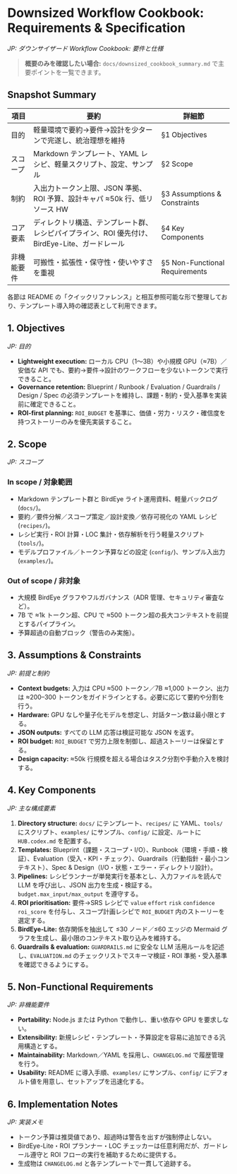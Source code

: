# Downsized Workflow Cookbook: Requirements & Specification
_JP: ダウンサイザード Workflow Cookbook: 要件と仕様_

> **概要のみを確認したい場合:** `docs/downsized_cookbook_summary.md` で主要ポイントを一覧できます。

## Snapshot Summary

| 項目 | 要約 | 詳細節 |
| --- | --- | --- |
| 目的 | 軽量環境で要約→要件→設計を少ターンで完遂し、統治理想を維持 | §1 Objectives |
| スコープ | Markdown テンプレート、YAML レシピ、軽量スクリプト、設定、サンプル | §2 Scope |
| 制約 | 入出力トークン上限、JSON 準拠、ROI 予算、設計キャパ ≈50k 行、低リソース HW | §3 Assumptions & Constraints |
| コア要素 | ディレクトリ構造、テンプレート群、レシピパイプライン、ROI 優先付け、BirdEye-Lite、ガードレール | §4 Key Components |
| 非機能要件 | 可搬性・拡張性・保守性・使いやすさを重視 | §5 Non-Functional Requirements |

各節は README の「クイックリファレンス」と相互参照可能な形で整理しており、テンプレート導入時の確認表として利用できます。

## 1. Objectives
_JP: 目的_

- **Lightweight execution:** ローカル CPU（1〜3B）や小規模 GPU（≈7B）／安価な API でも、要約→要件→設計のワークフローを少ないトークンで実行できること。
- **Governance retention:** Blueprint / Runbook / Evaluation / Guardrails / Design / Spec の必須テンプレートを維持し、課題・制約・受入基準を実装前に確定できること。
- **ROI-first planning:** `ROI_BUDGET` を基準に、価値・労力・リスク・確信度を持つストーリーのみを優先実装すること。

## 2. Scope
_JP: スコープ_

### In scope / 対象範囲
- Markdown テンプレート群と BirdEye ライト運用資料、軽量バックログ (`docs/`)。
- 要約／要件分解／スコープ策定／設計変換／依存可視化の YAML レシピ (`recipes/`)。
- レシピ実行・ROI 計算・LOC 集計・依存解析を行う軽量スクリプト (`tools/`)。
- モデルプロファイル／トークン予算などの設定 (`config/`)、サンプル入出力 (`examples/`)。

### Out of scope / 非対象
- 大規模 BirdEye グラフやフルガバナンス（ADR 管理、セキュリティ審査など）。
- 7B で ≈1k トークン超、CPU で ≈500 トークン超の長大コンテキストを前提とするパイプライン。
- 予算超過の自動ブロック（警告のみ実施）。

## 3. Assumptions & Constraints
_JP: 前提と制約_

- **Context budgets:** 入力は CPU ≈500 トークン／7B ≈1,000 トークン、出力は ≈200–300 トークンをガイドラインとする。必要に応じて要約や分割を行う。
- **Hardware:** GPU なしや量子化モデルを想定し、対話ターン数は最小限とする。
- **JSON outputs:** すべての LLM 応答は検証可能な JSON を返す。
- **ROI budget:** `ROI_BUDGET` で労力上限を制御し、超過ストーリーは保留とする。
- **Design capacity:** ≈50k 行規模を超える場合はタスク分割や手動介入を検討する。

## 4. Key Components
_JP: 主な構成要素_

1. **Directory structure:** `docs/` にテンプレート、`recipes/` に YAML、`tools/` にスクリプト、`examples/` にサンプル、`config/` に設定、ルートに `HUB.codex.md` を配置する。
2. **Templates:** Blueprint（課題・スコープ・I/O）、Runbook（環境・手順・検証）、Evaluation（受入・KPI・チェック）、Guardrails（行動指針・最小コンテキスト）、Spec & Design（I/O・状態・エラー・ディレクトリ設計）。
3. **Pipelines:** レシピランナーが単発実行を基本とし、入力ファイルを読んで LLM を呼び出し、JSON 出力を生成・検証する。`budget.max_input/max_output` を遵守する。
4. **ROI prioritisation:** 要件→SRS レシピで `value` `effort` `risk` `confidence` `roi_score` を付与し、スコープ計画レシピで `ROI_BUDGET` 内のストーリーを選定する。
5. **BirdEye-Lite:** 依存関係を抽出して ≤30 ノード／≤60 エッジの Mermaid グラフを生成し、最小限のコンテキスト取り込みを維持する。
6. **Guardrails & evaluation:** `GUARDRAILS.md` に安全な LLM 活用ルールを記述し、`EVALUATION.md` のチェックリストでスキーマ検証・ROI 準拠・受入基準を確認できるようにする。

## 5. Non-Functional Requirements
_JP: 非機能要件_

- **Portability:** Node.js または Python で動作し、重い依存や GPU を要求しない。
- **Extensibility:** 新規レシピ・テンプレート・予算設定を容易に追加できる汎用構造とする。
- **Maintainability:** Markdown／YAML を採用し、`CHANGELOG.md` で履歴管理を行う。
- **Usability:** README に導入手順、`examples/` にサンプル、`config/` にデフォルト値を用意し、セットアップを迅速化する。

## 6. Implementation Notes
_JP: 実装メモ_

- トークン予算は推奨値であり、超過時は警告を出すが強制停止しない。
- BirdEye-Lite・ROI プランナー・LOC チェッカーは任意利用だが、ガードレール遵守と ROI フローの実行を補助するために提供する。
- 生成物は `CHANGELOG.md` と各テンプレートで一貫して追跡する。
